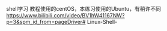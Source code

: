
shell学习
教程使用的centOS，本练习使用的Ubuntu，有稍许不同
https://www.bilibili.com/video/BV1hW41167NW?p=3&spm_id_from=pageDriver# Linux-Shell-
